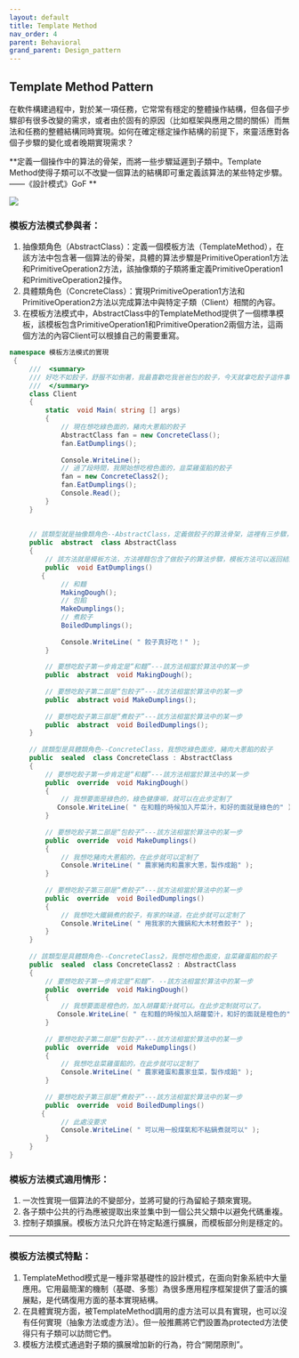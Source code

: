 ```yaml
---
layout: default
title: Template Method
nav_order: 4
parent: Behavioral
grand_parent: Design_pattern
---
```


## Template Method Pattern
 在軟件構建過程中，對於某一項任務，它常常有穩定的整體操作結構，但各個子步驟卻有很多改變的需求，或者由於固有的原因（比如框架與應用之間的關係）而無法和任務的整體結構同時實現。如何在確定穩定操作結構的前提下，來靈活應對各個子步驟的變化或者晚期實現需求？

 **定義一個操作中的算法的骨架，而將一些步驟延遲到子類中。Template Method使得子類可以不改變一個算法的結構即可重定義該算法的某些特定步驟。——《設計模式》GoF **

 ![](https://images2017.cnblogs.com/blog/1048776/201711/1048776-20171115103609171-1216271082.png)

 
### 模板方法模式參與者：
1. 抽像類角色（AbstractClass）：定義一個模板方法（TemplateMethod），在該方法中包含著一個算法的骨架，具體的算法步驟是PrimitiveOperation1方法和PrimitiveOperation2方法，該抽像類的子類將重定義PrimitiveOperation1和PrimitiveOperation2操作。
2. 具體類角色（ConcreteClass）：實現PrimitiveOperation1方法和PrimitiveOperation2方法以完成算法中與特定子類（Client）相關的內容。
3. 在模板方法模式中，AbstractClass中的TemplateMethod提供了一個標準模板，該模板包含PrimitiveOperation1和PrimitiveOperation2兩個方法，這兩個方法的內容Client可以根據自己的需要重寫。



``` c#
namespace 模板方法模式的實現
 {
     ///  <summary> 
     /// 好吃不如餃子，舒服不如倒著，我最喜歡吃我爸爸包的餃子，今天就拿吃餃子這件事來看看模板方法的實現吧
     ///  </summary> 
     class Client
     {
         static  void Main( string [] args)
         {
             // 現在想吃綠色面的，豬肉大蔥餡的餃子
             AbstractClass fan = new ConcreteClass();
             fan.EatDumplings();
 
             Console.WriteLine();
             // 過了段時間，我開始想吃橙色面的，韭菜雞蛋餡的餃子
             fan = new ConcreteClass2();
             fan.EatDumplings();
             Console.Read();
         }
     }
 
 
     // 該類型就是抽像類角色--AbstractClass，定義做餃子的算法骨架，這裡有三步驟，當然也可以有多個步驟，根據實際需要而定
     public  abstract  class AbstractClass
     {
         // 該方法就是模板方法，方法裡麵包含了做餃子的算法步驟，模板方法可以返回結果，也可以是void類型，視具體情況而定
         public  void EatDumplings()
        {
             // 和麵
             MakingDough();
             // 包餡
             MakeDumplings();
             // 煮餃子
             BoiledDumplings();
 
             Console.WriteLine( " 餃子真好吃！" );
         }
 
         // 要想吃餃子第一步肯定是“和麵”---該方法相當於算法中的某一步
         public  abstract  void MakingDough();
 
         // 要想吃餃子第二部是“包餃子”---該方法相當於算法中的某一步
         public  abstract void MakeDumplings();
 
         // 要想吃餃子第三部是“煮餃子”---該方法相當於算法中的某一步
         public  abstract  void BoiledDumplings();
     }
 
     // 該類型是具體類角色--ConcreteClass，我想吃綠色面皮，豬肉大蔥餡的餃子
     public  sealed  class ConcreteClass : AbstractClass
     {
         // 要想吃餃子第一步肯定是“和麵”---該方法相當於算法中的某一步
         public  override  void MakingDough()
         {
             // 我想要面是綠色的，綠色健康嘛，就可以在此步定制了
            Console.WriteLine( " 在和麵的時候加入芹菜汁，和好的面就是綠色的" );
         }
 
         // 要想吃餃子第二部是“包餃子”---該方法相當於算法中的某一步
         public  override  void MakeDumplings()
         {
             // 我想吃豬肉大蔥餡的，在此步就可以定制了
             Console.WriteLine( " 農家豬肉和農家大蔥，製作成餡" );
         }
 
         // 要想吃餃子第三部是“煮餃子”---該方法相當於算法中的某一步
         public  override  void BoiledDumplings()
         {
             // 我想吃大鐵鍋煮的餃子，有家的味道，在此步就可以定制了
             Console.WriteLine( " 用我家的大鐵鍋和大木材煮餃子" );
         }
     }
 
     // 該類型是具體類角色--ConcreteClass2，我想吃橙色面皮，韭菜雞蛋餡的餃子
     public  sealed  class ConcreteClass2 : AbstractClass
     {
         // 要想吃餃子第一步肯定是“和麵”- --該方法相當於算法中的某一步
         public  override  void MakingDough()
         {
             // 我想要面是橙色的，加入胡蘿蔔汁就可以。在此步定制就可以了。
            Console.WriteLine( " 在和麵的時候加入胡蘿蔔汁，和好的面就是橙色的" );
         }
 
         // 要想吃餃子第二部是“包餃子”---該方法相當於算法中的某一步
         public  override  void MakeDumplings()
         {
             // 我想吃韭菜雞蛋餡的，在此步就可以定制了
             Console.WriteLine( " 農家雞蛋和農家韭菜，製作成餡" );
         }
 
         // 要想吃餃子第三部是“煮餃子”---該方法相當於算法中的某一步
         public  override  void BoiledDumplings()
        {
             // 此處沒要求
             Console.WriteLine( " 可以用一般煤氣和不粘鍋煮就可以" );
         }
     }
}
```

### 模板方法模式適用情形：

1. 一次性實現一個算法的不變部分，並將可變的行為留給子類來實現。
2. 各子類中公共的行為應被提取出來並集中到一個公共父類中以避免代碼重複。
3. 控制子類擴展。模板方法只允許在特定點進行擴展，而模板部分則是穩定的。
---
### 模板方法模式特點：
1. TemplateMethod模式是一種非常基礎性的設計模式，在面向對象系統中大量應用。它用最簡潔的機制（基礎、多態）為很多應用程序框架提供了靈活的擴展點，是代碼復用方面的基本實現結構。
2. 在具體實現方面，被TemplateMethod調用的虛方法可以具有實現，也可以沒有任何實現（抽象方法或虛方法）。但一般推薦將它們設置為protected方法使得只有子類可以訪問它們。
3. 模板方法模式通過對子類的擴展增加新的行為，符合“開閉原則”。
